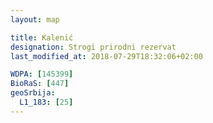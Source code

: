 ```yaml
---
layout: map

title: Kalenić
designation: Strogi prirodni rezervat
last_modified_at: 2018-07-29T18:32:06+02:00

WDPA: [145399]
BioRaS: [447]
geoSrbija:
  L1_183: [25]
---
```

